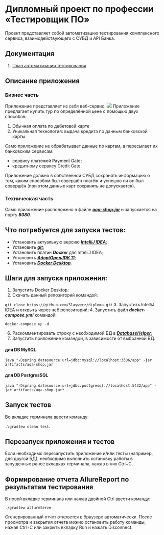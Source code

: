 # Дипломный проект по профессии «Тестировщик ПО»
Проект представляет собой автоматизацию тестирования комплексного сервиса, взаимодействующего с СУБД и API Банка.
## Документация
1. [План автоматизации тестирования](./documentation/Plan.md)

## Описание приложения
### Бизнес часть
Приложение представляет из себя веб-сервис.
![](https://raw.githubusercontent.com/netology-code/qa-diploma/master/pic/service.png)
Приложение предлагает купить тур по определённой цене с помощью двух способов:

1. Обычная оплата по дебетовой карте
2. Уникальная технология: выдача кредита по данным банковской карты

Само приложение не обрабатывает данные по картам, а пересылает их банковским сервисам:
* сервису платежей Payment Gate;
* кредитному сервису Credit Gate.

Приложение должно в собственной СУБД сохранять информацию о том, каким способом был совершён платёж и успешно ли он был совершён (при этом данные карт сохранять не допускается).
### Техническая часть
Само приложение расположено в файле [__*aqa-shop.jar*__](./artifacts/aqa-shop.jar) и запускается на порту __*8080*__.
## Что потребуется для запуска тестов:
* Установить актуальную версию [__*IntelliJ IDEA*__](https://www.jetbrains.com/ru-ru/idea/);
* Установить [__*git*__](https://git-scm.com/);
* Установить плагин __*Docker*__ для IntelliJ IDEA;
* Установить [__*AdoptOpenJDK 11*__](https://adoptopenjdk.net/);
* Установить [__*Docker Desktop*__](https://www.docker.com/products/docker-desktop).
## Шаги для запуска приложения:
1. Запустить Docker Desktop;
2. Скачать данный репозиторий командой:

```git clone https://github.com/Slaywerz/diploma.git```
3. Запустить IntelliJ IDEA и открыть через неё репозиторий;
4. Запустить файл __*docker-compose.yml*__ командой:

```docker-compose up -d```

6. Раскомментировать строку с необходимой БД в [__*DatabaseHelper*__](./src/test/java/ru/netology/database/DatabaseHelper.java);
7. Запустить приложение командой, в зависимости от выбранной БД. 
#### для DB MySQL
```
java "-Dspring.datasource.url=jdbc:mysql://localhost:3306/app" -jar artifacts/aqa-shop.jar
```
#### для DB PostgresSQL
```
java "-Dspring.datasource.url=jdbc:postgresql://localhost:5432/app" -jar artifacts/aqa-shop.jar*__
```
## Запуск тестов
Во вкладке терминала ввести команду:

```.\gradlew clean test```.

## Перезапуск приложения и тестов
Если необходимо перезапустить приложение и/или тесты (например, для другой БД), необходимо выполнить остановку работы в запущенных ранее вкладках терминала, нажав в них Ctrl+С.

## Формирование отчета AllureReport по результатам тестирования
В новой вкладке терминала или нажав двойной Ctrl ввести команду:
```
./gradlew allureServe
```

Сгенерированный отчет откроется в браузере автоматически. После просмотра и закрытия отчета можно остановить работу команды, нажав Ctrl+С или закрыть вкладку Run и нажать Disconnect.